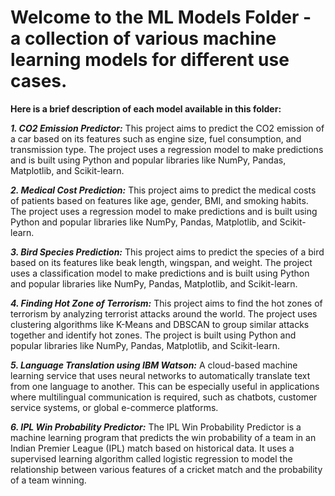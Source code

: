 # Welcome to the ML Models Folder - a collection of various machine learning models for different use cases.

**Here is a brief description of each model available in this folder:**

**_1. CO2 Emission Predictor:_**
This project aims to predict the CO2 emission of a car based on its features such as engine size, fuel consumption, and transmission type. The project uses a regression model to make predictions and is built using Python and popular libraries like NumPy, Pandas, Matplotlib, and Scikit-learn.

**_2. Medical Cost Prediction:_**
This project aims to predict the medical costs of patients based on features like age, gender, BMI, and smoking habits. The project uses a regression model to make predictions and is built using Python and popular libraries like NumPy, Pandas, Matplotlib, and Scikit-learn.

**_3. Bird Species Prediction:_**
This project aims to predict the species of a bird based on its features like beak length, wingspan, and weight. The project uses a classification model to make predictions and is built using Python and popular libraries like NumPy, Pandas, Matplotlib, and Scikit-learn.

**_4. Finding Hot Zone of Terrorism:_**
This project aims to find the hot zones of terrorism by analyzing terrorist attacks around the world. The project uses clustering algorithms like K-Means and DBSCAN to group similar attacks together and identify hot zones. The project is built using Python and popular libraries like NumPy, Pandas, Matplotlib, and Scikit-learn.

**_5. Language Translation using IBM Watson:_**
A cloud-based machine learning service that uses neural networks to automatically translate text from one language to another. This can be especially useful in applications where multilingual communication is required, such as chatbots, customer service systems, or global e-commerce platforms.

**_6. IPL Win Probability Predictor:_**
The IPL Win Probability Predictor is a machine learning program that predicts the win probability of a team in an Indian Premier League (IPL) match based on historical data. It uses a supervised learning algorithm called logistic regression to model the relationship between various features of a cricket match and the probability of a team winning.
